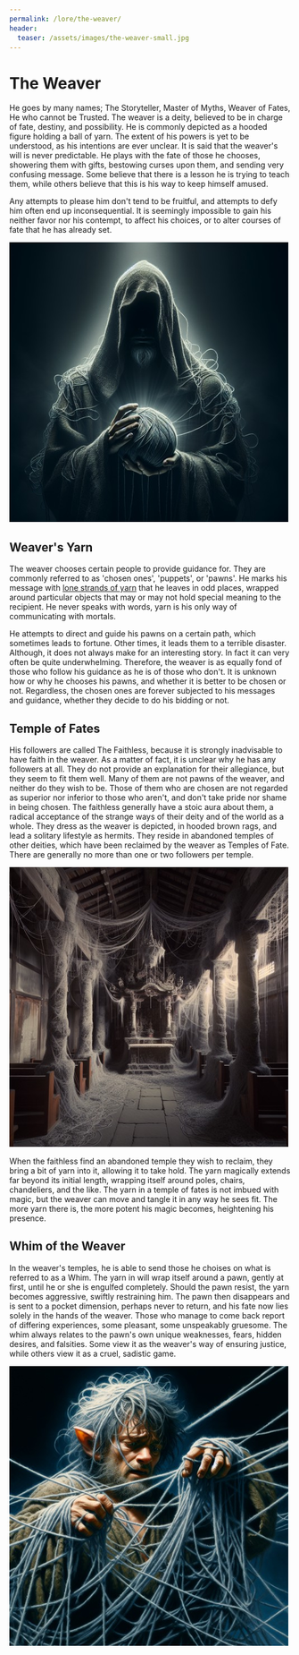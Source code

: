 ```yaml
---
permalink: /lore/the-weaver/
header:
  teaser: /assets/images/the-weaver-small.jpg
---
```


# The Weaver

He goes by many names; The Storyteller, Master of Myths, Weaver of Fates, He who cannot be Trusted. The weaver is a deity, believed to be in charge of fate, destiny, and possibility. He is commonly depicted as a hooded figure holding a ball of yarn. The extent of his powers is yet to be understood, as his intentions are ever unclear. It is said that the weaver's will is never predictable. He plays with the fate of those he chooses, showering them with gifts, bestowing curses upon them, and sending very confusing message. Some believe that there is a lesson he is trying to teach them, while others believe that this is his way to keep himself amused.

Any attempts to please him don't tend to be fruitful, and attempts to defy him often end up inconsequential. It is seemingly impossible to gain his neither favor nor his contempt, to affect his choices, or to alter courses of fate that he has already set.

[![the weaver](../../assets/images/the-weaver.jpg)](../../assets/images/the-weaver.png)

## Weaver's Yarn
The weaver chooses certain people to provide guidance for. They are commonly referred to as 'chosen ones', 'puppets', or 'pawns'. He marks his message with [lone strands of yarn](items/weavers-yarn#yarn) that he leaves in odd places, wrapped around particular objects that may or may not hold special meaning to the recipient. He never speaks with words, yarn is his only way of communicating with mortals.

He attempts to direct and guide his pawns on a certain path, which sometimes leads to fortune. Other times, it leads them to a terrible disaster. Although, it does not always make for an interesting story. In fact it can very often be quite underwhelming. Therefore, the weaver is as equally fond of those who follow his guidance as he is of those who don't. It is unknown how or why he chooses his pawns, and whether it is better to be chosen or not. Regardless, the chosen ones are forever subjected to his messages and guidance, whether they decide to do his bidding or not.

## Temple of Fates
His followers are called The Faithless, because it is strongly inadvisable to have faith in the weaver. As a matter of fact, it is unclear why he has any followers at all. They do not provide an explanation for their allegiance, but they seem to fit them well. Many of them are not pawns of the weaver, and neither do they wish to be. Those of them who are chosen are not regarded as superior nor inferior to those who aren't, and don't take pride nor shame in being chosen. The faithless generally have a stoic aura about them, a radical acceptance of the strange ways of their deity and of the world as a whole. They dress as the weaver is depicted, in hooded brown rags, and lead a solitary lifestyle as hermits. They reside in abandoned temples of other deities, which have been reclaimed by the weaver as Temples of Fate. There are generally no more than one or two followers per temple.

[![temple of fates](../../assets/images/temple-of-fates.jpg)](../../assets/images/temple-of-fates.png)

When the faithless find an abandoned temple they wish to reclaim, they bring a bit of yarn into it, allowing it to take hold. The yarn magically extends far beyond its initial length, wrapping itself around poles, chairs, chandeliers, and the like. The yarn in a temple of fates is not imbued with magic, but the weaver can move and tangle it in any way he sees fit. The more yarn there is, the more potent his magic becomes, heightening his presence.

## Whim of the Weaver
In the weaver's temples, he is able to send those he choises on what is referred to as a Whim. The yarn in will wrap itself around a pawn, gently at first, until he or she is engulfed completely. Should the pawn resist, the yarn becomes aggressive, swiftly restraining him. The pawn then disappears and is sent to a pocket dimension, perhaps never to return, and his fate now lies solely in the hands of the weaver. Those who manage to come back report of differing experiences, some pleasant, some unspeakably gruesome. The whim always relates to the pawn's own unique weaknesses, fears, hidden desires, and falsities. Some view it as the weaver's way of ensuring justice, while others view it as a cruel, sadistic game.

[![a halfling entangled in the weaver's yarn](../../assets/images/whim-of-the-weaver.jpg)](../../assets/images/whim-of-the-weaver.png)

